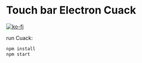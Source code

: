 # Touch bar Electron Cuack

[![ko-fi](https://www.ko-fi.com/img/githubbutton_sm.svg)](https://ko-fi.com/R6R7H94M)

run Cuack:
```bash
npm install
npm start
```
